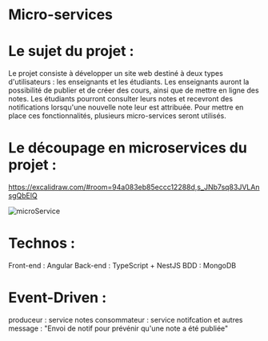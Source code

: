 # Micro-services

# Le sujet du projet :

Le projet consiste à développer un site web destiné à deux types d'utilisateurs : les enseignants et les étudiants. Les enseignants auront la possibilité de publier et de créer des cours, ainsi que de mettre en ligne des notes. Les étudiants pourront consulter leurs notes et recevront des notifications lorsqu'une nouvelle note leur est attribuée. Pour mettre en place ces fonctionnalités, plusieurs micro-services seront utilisés.


# Le découpage en microservices du projet : 

https://excalidraw.com/#room=94a083eb85eccc12288d,s_JNb7sq83JVLAnsgQbElQ

![microService](https://github.com/asma1mokeddes/Micro-services/assets/123383461/344653cb-baa9-4f1d-a8cc-9e1b59d9ce0f)

# Technos :
Front-end : Angular
Back-end : TypeScript + NestJS
BDD : MongoDB

# Event-Driven :
produceur :  service notes
consommateur : service notifcation et autres
message : "Envoi de notif pour prévénir qu'une note a été publiée"